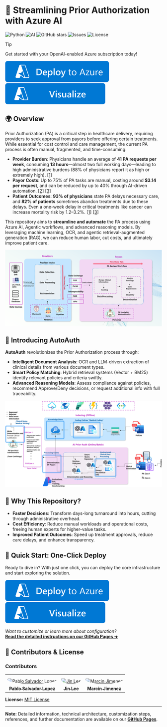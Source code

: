 # 🚀 Streamlining Prior Authorization with Azure AI

![Python](https://img.shields.io/badge/python-3.9+-blue.svg)
![AI](https://img.shields.io/badge/AI-enthusiast-7F52FF.svg)
![GitHub stars](https://img.shields.io/github/stars/pablosalvador10/gbbai-azure-ai-capacity?style=social)
![Issues](https://img.shields.io/github/issues/pablosalvador10/gbbai-azure-ai-capacity)
![License](https://img.shields.io/github/license/pablosalvador10/gbbai-azure-ai-capacity)

> [!TIP]
> Get started with your OpenAI-enabled Azure subscription today!

[![Deploy To Azure](utils/images/deploytoazure.svg?sanitize=true)](https://portal.azure.com/#create/Microsoft.Template/uri/https%3A%2F%2Fraw.githubusercontent.com%2Fpablosalvador10%2Fgbb-ai-hls-factory-prior-auth%2Fdevops%2Finfra%2Fmain.json)
[![Visualize](utils/images/visualizebutton.svg?sanitize=true)](http://armviz.io/#/?load=https%3A%2F%2Fraw.githubusercontent.com%2Fpablosalvador10%2Fgbb-ai-hls-factory-prior-auth%2Fdevops%2Finfra%2Fmain.json)

## 🌍 Overview

Prior Authorization (PA) is a critical step in healthcare delivery, requiring providers to seek approval from payors before offering certain treatments. While essential for cost control and care management, the current PA process is often manual, fragmented, and time-consuming:

- **Provider Burden**: Physicians handle an average of **41 PA requests per week**, consuming **13 hours**—almost two full working days—leading to high administrative burdens (88% of physicians report it as high or extremely high). [\[1\]](https://www.ama-assn.org/)
- **Payor Costs**: Up to 75% of PA tasks are manual, costing around **$3.14 per request**, and can be reduced by up to 40% through AI-driven automation. [\[2\]](https://sagilityhealth.com/) [\[3\]](https://www.mckinsey.com/)
- **Patient Outcomes**: **93% of physicians** state PA delays necessary care, and **82% of patients** sometimes abandon treatments due to these delays. Even a one-week delay in critical treatments like cancer can increase mortality risk by 1.2–3.2%. [\[1\]](https://www.ama-assn.org/) [\[3\]](https://www.mckinsey.com/)

This repository aims to **streamline and automate** the PA process using Azure AI, Agentic workflows, and advanced reasoning models. By leveraging machine learning, OCR, and agentic retrieval-augmented generation (RAG), we can reduce human labor, cut costs, and ultimately improve patient care.

![PA Workflow](utils/images/paworflow.png)

## 🤖 Introducing AutoAuth

**AutoAuth** revolutionizes the Prior Authorization process through:

- **Intelligent Document Analysis**: OCR and LLM-driven extraction of clinical details from various document types.
- **Smart Policy Matching**: Hybrid retrieval systems (Vector + BM25) identify relevant policies and criteria swiftly.
- **Advanced Reasoning Models**: Assess compliance against policies, recommend Approve/Deny decisions, or request additional info with full traceability.

![Solution Diagram](utils/images/diagram.png)

## 🎉 Why This Repository?

- **Faster Decisions**: Transform days-long turnaround into hours, cutting through administrative overhead.
- **Cost Efficiency**: Reduce manual workloads and operational costs, freeing human experts for higher-value tasks.
- **Improved Patient Outcomes**: Speed up treatment approvals, reduce care delays, and enhance transparency.

## 🚀 Quick Start: One-Click Deploy

Ready to dive in? With just one click, you can deploy the core infrastructure and start exploring the solution.

[![Deploy To Azure](utils/images/deploytoazure.svg?sanitize=true)](https://portal.azure.com/#create/Microsoft.Template/uri/https%3A%2F%2Fraw.githubusercontent.com%2Fpablosalvador10%2Fgbb-ai-hls-factory-prior-auth%2Fdevops%2Finfra%2Fmain.json)
[![Visualize](utils/images/visualizebutton.svg?sanitize=true)](http://armviz.io/#/?load=https%3A%2F%2Fraw.githubusercontent.com%2Fpablosalvador10%2Fgbb-ai-hls-factory-prior-auth%2Fdevops%2Finfra%2Fmain.json)

*Want to customize or learn more about configuration?*  
**[Read the detailed instructions on our GitHub Pages ➜](https://pablosalvador10.github.io/gbb-ai-hls-factory-prior-auth)**

## 🤝 Contributors & License

### Contributors

<table>
<tr>
    <td align="center" style="word-wrap: break-word; width: 150.0; height: 150.0">
        <a href=https://github.com/pablosalvador10>
            <img src=https://avatars.githubusercontent.com/u/31255154?v=4 width="100;"  style="border-radius:50%;align-items:center;justify-content:center;overflow:hidden;padding-top:10px" alt="Pablo Salvador Lopez"/>
            <br />
            <sub style="font-size:14px"><b>Pablo Salvador Lopez</b></sub>
        </a>
    </td>
    <td align="center" style="word-wrap: break-word; width: 150.0; height: 150.0">
        <a href=https://github.com/marcjimz>
            <img src=https://avatars.githubusercontent.com/u/94473824?v=4 width="100;"  style="border-radius:50%;align-items:center;justify-content:center;overflow:hidden;padding-top:10px" alt="Jin Lee"/>
            <br />
            <sub style="font-size:14px"><b>Jin Lee</b></sub>
        </a>
    </td>
    <td align="center" style="word-wrap: break-word; width: 150.0; height: 150.0">
        <a href=https://github.com/marcjimz>
            <img src=https://avatars.githubusercontent.com/u/4607826?v=4 width="100;"  style="border-radius:50%;align-items:center;justify-content:center;overflow:hidden;padding-top:10px" alt="Marcin Jimenez"/>
            <br />
            <sub style="font-size:14px"><b>Marcin Jimenez</b></sub>
        </a>
    </td>
</tr>
</table>

**License:** [MIT License](./LICENSE)

---

**Note:** Detailed information, technical architecture, customization steps, references, and further documentation are available on our **[GitHub Pages](https://pablosalvador10.github.io/gbb-ai-hls-factory-prior-auth)**.
